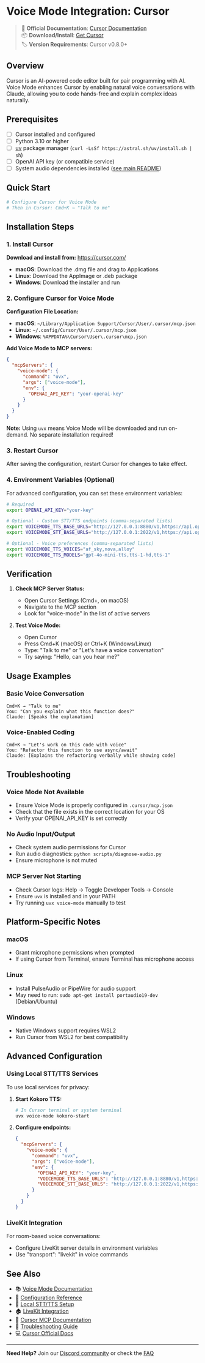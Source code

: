# Voice Mode Integration: Cursor

> 🔗 **Official Documentation**: [Cursor Documentation](https://docs.cursor.com/)  
> 📦 **Download/Install**: [Get Cursor](https://cursor.com/)  
> 🏷️ **Version Requirements**: Cursor v0.8.0+

## Overview

Cursor is an AI-powered code editor built for pair programming with AI. Voice Mode enhances Cursor by enabling natural voice conversations with Claude, allowing you to code hands-free and explain complex ideas naturally.

## Prerequisites

- [ ] Cursor installed and configured
- [ ] Python 3.10 or higher
- [ ] [uv](https://github.com/astral-sh/uv) package manager (`curl -LsSf https://astral.sh/uv/install.sh | sh`)
- [ ] OpenAI API key (or compatible service)
- [ ] System audio dependencies installed ([see main README](../../README.md#system-dependencies))

## Quick Start

```bash
# Configure Cursor for Voice Mode
# Then in Cursor: Cmd+K → "Talk to me"
```

## Installation Steps

### 1. Install Cursor

**Download and install from:** https://cursor.com/

- **macOS**: Download the .dmg file and drag to Applications
- **Linux**: Download the AppImage or .deb package  
- **Windows**: Download the installer and run

### 2. Configure Cursor for Voice Mode

**Configuration File Location:**
- **macOS**: `~/Library/Application Support/Cursor/User/.cursor/mcp.json`
- **Linux**: `~/.config/Cursor/User/.cursor/mcp.json`
- **Windows**: `%APPDATA%\Cursor\User\.cursor\mcp.json`

**Add Voice Mode to MCP servers:**

```json
{
  "mcpServers": {
    "voice-mode": {
      "command": "uvx",
      "args": ["voice-mode"],
      "env": {
        "OPENAI_API_KEY": "your-openai-key"
      }
    }
  }
}
```

**Note:** Using `uvx` means Voice Mode will be downloaded and run on-demand. No separate installation required!

### 3. Restart Cursor

After saving the configuration, restart Cursor for changes to take effect.

### 4. Environment Variables (Optional)

For advanced configuration, you can set these environment variables:

```bash
# Required
export OPENAI_API_KEY="your-key"

# Optional - Custom STT/TTS endpoints (comma-separated lists)
export VOICEMODE_TTS_BASE_URLS="http://127.0.0.1:8880/v1,https://api.openai.com/v1"
export VOICEMODE_STT_BASE_URLS="http://127.0.0.1:2022/v1,https://api.openai.com/v1"

# Optional - Voice preferences (comma-separated lists)
export VOICEMODE_TTS_VOICES="af_sky,nova,alloy"
export VOICEMODE_TTS_MODELS="gpt-4o-mini-tts,tts-1-hd,tts-1"
```

## Verification

1. **Check MCP Server Status:**
   - Open Cursor Settings (Cmd+, on macOS)
   - Navigate to the MCP section
   - Look for "voice-mode" in the list of active servers

2. **Test Voice Mode:**
   - Open Cursor
   - Press Cmd+K (macOS) or Ctrl+K (Windows/Linux)
   - Type: "Talk to me" or "Let's have a voice conversation"
   - Try saying: "Hello, can you hear me?"

## Usage Examples

### Basic Voice Conversation
```
Cmd+K → "Talk to me"
You: "Can you explain what this function does?"
Claude: [Speaks the explanation]
```

### Voice-Enabled Coding
```
Cmd+K → "Let's work on this code with voice"
You: "Refactor this function to use async/await"
Claude: [Explains the refactoring verbally while showing code]
```

## Troubleshooting

### Voice Mode Not Available
- Ensure Voice Mode is properly configured in `.cursor/mcp.json`
- Check that the file exists in the correct location for your OS
- Verify your OPENAI_API_KEY is set correctly

### No Audio Input/Output
- Check system audio permissions for Cursor
- Run audio diagnostics: `python scripts/diagnose-audio.py`
- Ensure microphone is not muted

### MCP Server Not Starting
- Check Cursor logs: Help → Toggle Developer Tools → Console
- Ensure `uvx` is installed and in your PATH
- Try running `uvx voice-mode` manually to test

## Platform-Specific Notes

### macOS
- Grant microphone permissions when prompted
- If using Cursor from Terminal, ensure Terminal has microphone access

### Linux
- Install PulseAudio or PipeWire for audio support
- May need to run: `sudo apt-get install portaudio19-dev` (Debian/Ubuntu)

### Windows
- Native Windows support requires WSL2
- Run Cursor from WSL2 for best compatibility

## Advanced Configuration

### Using Local STT/TTS Services

To use local services for privacy:

1. **Start Kokoro TTS:**
   ```bash
   # In Cursor terminal or system terminal
   uvx voice-mode kokoro-start
   ```

2. **Configure endpoints:**
   ```json
   {
     "mcpServers": {
       "voice-mode": {
         "command": "uvx",
         "args": ["voice-mode"],
         "env": {
           "OPENAI_API_KEY": "your-key",
           "VOICEMODE_TTS_BASE_URLS": "http://127.0.0.1:8880/v1,https://api.openai.com/v1",
           "VOICEMODE_STT_BASE_URLS": "http://127.0.0.1:2022/v1,https://api.openai.com/v1"
         }
       }
     }
   }
   ```

### LiveKit Integration

For room-based voice conversations:
- Configure LiveKit server details in environment variables
- Use "transport": "livekit" in voice commands

## See Also

- 📚 [Voice Mode Documentation](../../README.md)
- 🔧 [Configuration Reference](../configuration.md)
- 🎤 [Local STT/TTS Setup](../whisper.md)
- 🏠 [LiveKit Integration](../livekit/README.md)
- 💬 [Cursor MCP Documentation](https://docs.cursor.com/mcp)
- 🐛 [Troubleshooting Guide](../troubleshooting/README.md)
- 💻 [Cursor Official Docs](https://docs.cursor.com/)

---

**Need Help?** Join our [Discord community](https://discord.gg/Hm7dF3uCfG) or check the [FAQ](../../README.md#troubleshooting)